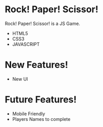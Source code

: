 # Rock! Paper! Scissor!

Rock! Paper! Scissor! is a JS Game.

  - HTML5
  - CSS3
  - JAVASCRIPT

# New Features!

  - New UI

# Future Features!

  - Mobile Friendly
  - Players Names to complete